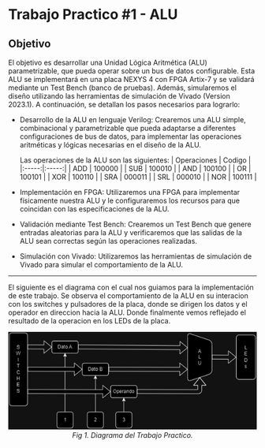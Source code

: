 # Trabajo Practico #1 - ALU 

## Objetivo
El objetivo es desarrollar una Unidad Lógica Aritmética (ALU) parametrizable, que pueda operar sobre un bus de datos configurable. Esta ALU se implementará en una placa NEXYS 4 con FPGA Artix-7 y se validará mediante un Test Bench (banco de pruebas). Además, simularemos el diseño utilizando las herramientas de simulación de Vivado (Version 2023.1).
A continuación, se detallan los pasos necesarios para lograrlo:

- Desarrollo de la ALU en lenguaje Verilog:
    Crearemos una ALU simple, combinacional y parametrizable que pueda adaptarse a diferentes configuraciones de bus de datos, para implementar las operaciones aritméticas y lógicas necesarias en el diseño de la ALU.

    Las operaciones de la ALU son las siguientes:
    | Operaciones | Codigo |
    |:-----:|:-----:|
    | ADD | 100000 |
    | SUB | 100010 |
    | AND | 100100 |
    | OR | 100101 |
    | XOR | 100110 |
    | SRA | 000011 |
    | SRL | 000010 |
    | NOR | 100111 |

- Implementación en FPGA:
    Utilizaremos una FPGA para implementar físicamente nuestra ALU y le configuraremos los recursos para que coincidan con las especificaciones de la ALU.

- Validación mediante Test Bench:
    Crearemos un Test Bench que genere entradas aleatorias para la ALU y verificaremos que las salidas de la ALU sean correctas según las operaciones realizadas.

- Simulación con Vivado:
    Utilizaremos las herramientas de simulación de Vivado para simular el comportamiento de la ALU.

---

El siguiente es el diagrama con el cual nos guiamos para la implementación de este trabajo. Se observa el comportamiento de la ALU en su interacion con los switches y pulsadores de la placa, donde se dirigen los datos y el operador en direccion hacia la ALU. Donde finalmente vemos reflejado el resultado de la operacion en los LEDs de la placa.

<p align="center">
    <img src="./imgs/TP1-ALU-diagrama.jpg"><br>
    <em>Fig 1. Diagrama del Trabajo Practico.</em>
</p>
